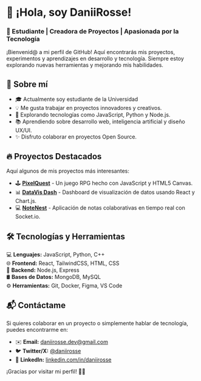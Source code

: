# 👋 ¡Hola, soy DaniiRosse!  
### 🚀 Estudiante | Creadora de Proyectos | Apasionada por la Tecnología  

¡Bienvenid@ a mi perfil de GitHub! Aquí encontrarás mis proyectos, experimentos y aprendizajes en desarrollo y tecnología. Siempre estoy explorando nuevas herramientas y mejorando mis habilidades.  

## 🌱 Sobre mí  
- 🎓 Actualmente soy estudiante de la Universidad
- 💡 Me gusta trabajar en proyectos innovadores y creativos.  
- 🔧 Explorando tecnologías como JavaScript, Python y Node.js.  
- 📚 Aprendiendo sobre desarrollo web, inteligencia artificial y diseño UX/UI.  
- ✨ Disfruto colaborar en proyectos Open Source.  

## 🔥 Proyectos Destacados  
Aquí algunos de mis proyectos más interesantes:  
- 🕹️ **[PixelQuest](https://github.com/DaniiRosse/PixelQuest)** - Un juego RPG hecho con JavaScript y HTML5 Canvas.  
- 📊 **[DataVis Dash](https://github.com/DaniiRosse/DataVis-Dash)** - Dashboard de visualización de datos usando React y Chart.js.  
- 💻 **[NoteNest](https://github.com/DaniiRosse/NoteNest)** - Aplicación de notas colaborativas en tiempo real con Socket.io.  

## 🛠️ Tecnologías y Herramientas  
💻 **Lenguajes:** JavaScript, Python, C++  
🌐 **Frontend:** React, TailwindCSS, HTML, CSS  
🔗 **Backend:** Node.js, Express  
🛢️ **Bases de Datos:** MongoDB, MySQL  
⚙️ **Herramientas:** Git, Docker, Figma, VS Code  

## 📬 Contáctame  
Si quieres colaborar en un proyecto o simplemente hablar de tecnología, puedes encontrarme en:  
- ✉️ **Email:** daniirosse.dev@gmail.com  
- 🐦 **Twitter/X:** [@daniirosse](https://twitter.com/daniirosse)  
- 💼 **LinkedIn:** [linkedin.com/in/daniirosse](https://linkedin.com/in/daniirosse)  

¡Gracias por visitar mi perfil! 🚀✨

